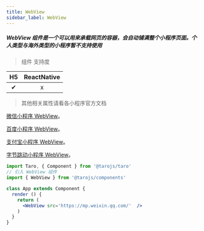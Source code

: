 ```yaml
---
title: WebView
sidebar_label: WebView
---
```


##### WebView 组件是一个可以用来承载网页的容器，会自动铺满整个小程序页面。个人类型与海外类型的小程序暂不支持使用

> 组件 支持度

| H5 | ReactNative |
| :-: | :-: |
| ✔ | x |


>其他相关属性请看各小程序官方文档

[微信小程序 WebView](https://developers.weixin.qq.com/miniprogram/dev/component/web-view.html)。

[百度小程序 WebView](https://smartprogram.baidu.com/docs/develop/component/open/#web-view)。

[支付宝小程序 WebView](https://docs.alipay.com/mini/component/web-view)。

[字节跳动小程序 WebView](https://developer.toutiao.com/docs/comp/web-view.html)。

```jsx
import Taro, { Component } from '@tarojs/taro'
// 引入 WebView 组件
import { WebView } from '@tarojs/components'

class App extends Component {
  render () {
    return (
      <WebView src='https://mp.weixin.qq.com/'  />
    )
  }
}
```
